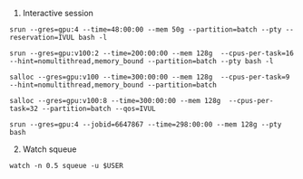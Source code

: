 1. Interactive session
```shell
srun --gres=gpu:4 --time=48:00:00 --mem 50g --partition=batch --pty --reservation=IVUL bash -l
```
```shell
srun --gres=gpu:v100:2 --time=200:00:00 --mem 128g  --cpus-per-task=16 --hint=nomultithread,memory_bound --partition=batch --pty bash -l
```

```shell
salloc --gres=gpu:v100 --time=300:00:00 --mem 128g  --cpus-per-task=9 --hint=nomultithread,memory_bound --partition=batch
```

```
salloc --gres=gpu:v100:8 --time=300:00:00 --mem 128g  --cpus-per-task=32 --partition=batch --qos=IVUL
```

```
srun --gres=gpu:4 --jobid=6647867 --time=298:00:00 --mem 128g --pty bash
```

2. Watch squeue
```shell
watch -n 0.5 squeue -u $USER
```

